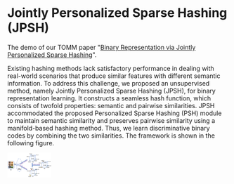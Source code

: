 # Jointly Personalized Sparse Hashing (JPSH)
The demo of our TOMM paper "[Binary Representation via Jointly Personalized Sparse Hashing](https://dl.acm.org/doi/pdf/10.1145/3558769)".

Existing hashing methods lack satisfactory performance in dealing with real-world scenarios that produce similar features with different semantic information. To address this challenge, we proposed an unsupervised method, namely Jointly Personalized Sparse Hashing (JPSH), for binary representation learning. It constructs a seamless hash function, which consists of twofold properties: semantic and pairwise similarities. JPSH accommodated the proposed Personalized Sparse Hashing (PSH) module to maintain semantic similarity and preserves pairwise similarity using a manifold-based hashing method. Thus, we learn discriminative binary codes by combining the two similarities. The framework is shown in the following figure.

<img src="https://github.com/wxqlab/JPSH/blob/main/Framework.png" width="100px">




